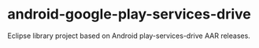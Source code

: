 # android-google-play-services-drive
Eclipse library project based on Android play-services-drive AAR releases.
